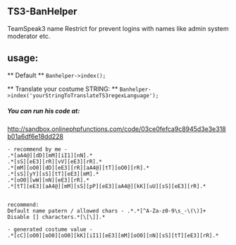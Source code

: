 ## TS3-BanHelper

TeamSpeak3 name Restrict for prevent logins with names like admin system moderator etc.

## usage:
** Default **
` Banhelper->index(); `




** Translate your costume STRING: **
` Banhelper->index('yourStringToTranslateTS3regexLanguage'); `

##### You can run his code at:
http://sandbox.onlinephpfunctions.com/code/03ce0fefca9c8945d3e3e318b01a6df6e18dd228

```
- recommend by me -
.*[aA4@][dD][mM][iI1][nN].*
.*[sS][eE3][rR][vV][eE3][rR].*
.*[mM][oO0][dD][eE3][rR][aA4@][tT][oO0][rR].*
.*[sS][yY][sS][tT][eE3][mM].*
.*[oO0][wW][nN][eE3][rR].*
.*[tT][eE3][aA4@][mM][sS][pP][eE3][aA4@][kK][uU][sS][eE3][rR].*


recommend:
Default name patern / allowed chars - .*.*[^A-Za-z0-9\s_-\(\)]+
Disable [] characters.*[\[\]].*

- generated costume value -
.*[cC][oO0][oO0][oO0][kK][iI1][eE3][mM][oO0][nN][sS][tT][eE3][rR].*
```
